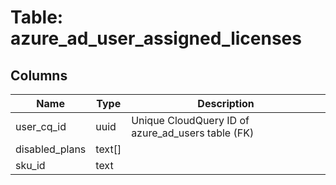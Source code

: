 
# Table: azure_ad_user_assigned_licenses

## Columns
| Name        | Type           | Description  |
| ------------- | ------------- | -----  |
|user_cq_id|uuid|Unique CloudQuery ID of azure_ad_users table (FK)|
|disabled_plans|text[]||
|sku_id|text||

